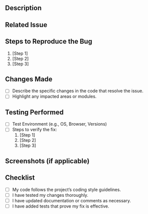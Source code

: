 ## Description
<!-- Provide a concise description of the bug and the fix applied. -->

## Related Issue
<!-- Link to the issue this PR addresses (e.g., Fixes #123). -->

## Steps to Reproduce the Bug

1. [Step 1]
2. [Step 2]
3. [Step 3]

## Changes Made

- [ ] Describe the specific changes in the code that resolve the issue.
- [ ] Highlight any impacted areas or modules.

## Testing Performed

- [ ] Test Environment (e.g., OS, Browser, Versions)
- [ ] Steps to verify the fix:
  1. [Step 1]
  2. [Step 2]
  3. [Step 3]

## Screenshots (if applicable)
<!-- Include before and after screenshots to show the fix. -->

## Checklist

- [ ] My code follows the project’s coding style guidelines.
- [ ] I have tested my changes thoroughly.
- [ ] I have updated documentation or comments as necessary.
- [ ] I have added tests that prove my fix is effective.
